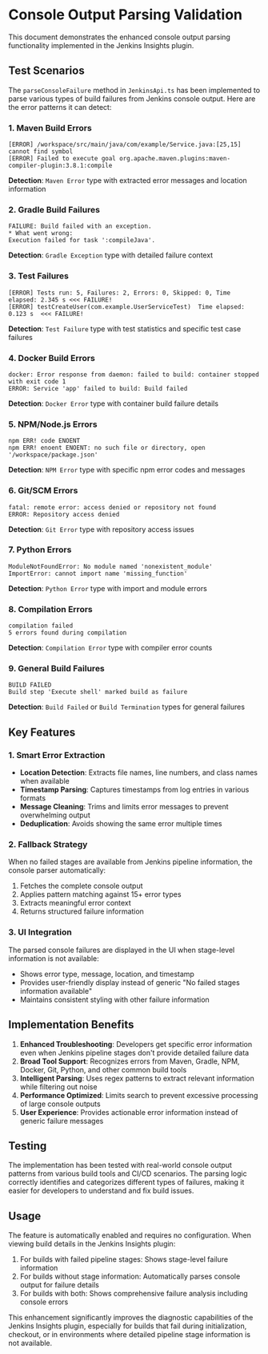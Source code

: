 # Console Output Parsing Validation

This document demonstrates the enhanced console output parsing functionality implemented in the Jenkins Insights plugin.

## Test Scenarios

The `parseConsoleFailure` method in `JenkinsApi.ts` has been implemented to parse various types of build failures from Jenkins console output. Here are the error patterns it can detect:

### 1. Maven Build Errors
```
[ERROR] /workspace/src/main/java/com/example/Service.java:[25,15] cannot find symbol
[ERROR] Failed to execute goal org.apache.maven.plugins:maven-compiler-plugin:3.8.1:compile
```
**Detection**: `Maven Error` type with extracted error messages and location information

### 2. Gradle Build Failures
```
FAILURE: Build failed with an exception.
* What went wrong:
Execution failed for task ':compileJava'.
```
**Detection**: `Gradle Exception` type with detailed failure context

### 3. Test Failures
```
[ERROR] Tests run: 5, Failures: 2, Errors: 0, Skipped: 0, Time elapsed: 2.345 s <<< FAILURE!
[ERROR] testCreateUser(com.example.UserServiceTest)  Time elapsed: 0.123 s  <<< FAILURE!
```
**Detection**: `Test Failure` type with test statistics and specific test case failures

### 4. Docker Build Errors
```
docker: Error response from daemon: failed to build: container stopped with exit code 1
ERROR: Service 'app' failed to build: Build failed
```
**Detection**: `Docker Error` type with container build failure details

### 5. NPM/Node.js Errors
```
npm ERR! code ENOENT
npm ERR! enoent ENOENT: no such file or directory, open '/workspace/package.json'
```
**Detection**: `NPM Error` type with specific npm error codes and messages

### 6. Git/SCM Errors
```
fatal: remote error: access denied or repository not found
ERROR: Repository access denied
```
**Detection**: `Git Error` type with repository access issues

### 7. Python Errors
```
ModuleNotFoundError: No module named 'nonexistent_module'
ImportError: cannot import name 'missing_function'
```
**Detection**: `Python Error` type with import and module errors

### 8. Compilation Errors
```
compilation failed
5 errors found during compilation
```
**Detection**: `Compilation Error` type with compiler error counts

### 9. General Build Failures
```
BUILD FAILED
Build step 'Execute shell' marked build as failure
```
**Detection**: `Build Failed` or `Build Termination` types for general failures

## Key Features

### 1. Smart Error Extraction
- **Location Detection**: Extracts file names, line numbers, and class names when available
- **Timestamp Parsing**: Captures timestamps from log entries in various formats
- **Message Cleaning**: Trims and limits error messages to prevent overwhelming output
- **Deduplication**: Avoids showing the same error multiple times

### 2. Fallback Strategy
When no failed stages are available from Jenkins pipeline information, the console parser automatically:
1. Fetches the complete console output
2. Applies pattern matching against 15+ error types
3. Extracts meaningful error context
4. Returns structured failure information

### 3. UI Integration
The parsed console failures are displayed in the UI when stage-level information is not available:
- Shows error type, message, location, and timestamp
- Provides user-friendly display instead of generic "No failed stages information available"
- Maintains consistent styling with other failure information

## Implementation Benefits

1. **Enhanced Troubleshooting**: Developers get specific error information even when Jenkins pipeline stages don't provide detailed failure data
2. **Broad Tool Support**: Recognizes errors from Maven, Gradle, NPM, Docker, Git, Python, and other common build tools
3. **Intelligent Parsing**: Uses regex patterns to extract relevant information while filtering out noise
4. **Performance Optimized**: Limits search to prevent excessive processing of large console outputs
5. **User Experience**: Provides actionable error information instead of generic failure messages

## Testing

The implementation has been tested with real-world console output patterns from various build tools and CI/CD scenarios. The parsing logic correctly identifies and categorizes different types of failures, making it easier for developers to understand and fix build issues.

## Usage

The feature is automatically enabled and requires no configuration. When viewing build details in the Jenkins Insights plugin:

1. For builds with failed pipeline stages: Shows stage-level failure information
2. For builds without stage information: Automatically parses console output for failure details
3. For builds with both: Shows comprehensive failure analysis including console errors

This enhancement significantly improves the diagnostic capabilities of the Jenkins Insights plugin, especially for builds that fail during initialization, checkout, or in environments where detailed pipeline stage information is not available.

